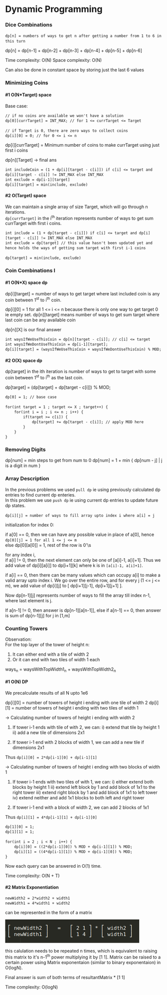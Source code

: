 
# Dynamic Programming

### Dice Combinations

`dp[n] = numbers of ways to get n after getting a number from 1 to 6 in this turn`

dp[n] = dp[n-1] + dp[n-2] + dp[n-3] + dp[n-4] + dp[n-5] + dp[n-6]

Time complexity: O(N)
Space complexity: O(N)

Can also be done in constant space by storing just the last 6 values

### Minimizing Coins

#### \#1 O(N\*Target) space

Base case:

```
// if no coins are available we won't have a solution
dp[0][currTarget] = INT_MAX; // for 1 <= currTarget <= Target 

// if Target is 0, there are zero ways to collect coins
dp[i][0] = 0; // for 0 <= i <= n

```
dp[i][currTarget] = Minimum number of coins to make currTarget using just first i coins

dp[n][Target] -> final ans

```
int includeCoin = (1 + dp[i][target - c[i]]) if c[i] <= target and dp[i][target - c[i]] != INT_MAX else INT_MAX
int exclude = dp[i-1][target]
dp[i][target] = min(include, exclude)
```   

#### \#2 O(Target) space

We can maintain a single array of size Target, which will go through n iterations. \
`dp[currTarget]` in the i<sup>th</sup> iteration represents number of ways to get sum currTarget with first i coins.

```
int include = (1 + dp[target - c[i]]) if c[i] <= target and dp[i][target - c[i]] != INT_MAX else INT_MAX
int exclude = dp[target] // this value hasn't been updated yet and hence holds the ways of getting sum target with first i-1 coins

dp[target] = min(include, exclude)
```

### Coin Combinations I

#### \#1 O(N\*X) space dp

dp[i][target] = number of ways to get target where last included coin is any coin between 1<sup>st</sup> to i<sup>th</sup> coin.

dp[i][0] = 1 for all 1 <= i <= n because there is only one way to get target 0 ie empty set.
dp[n][target] means number of ways to get sum target where last coin can be any available coin

dp[n][X] is our final answer

```
int waysIfWeUseThisCoin = dp[n][target - c[i]]; // c[i] <= target
int waysIfWeDontUseThisCoin = dp[i-1][target];
dp[i][target] = (waysIfWeUseThisCoin + waysIfWeDontUseThisCoin) % MOD; 
```

#### \#2 O(X) space dp

dp[target] in the ith iteration is number of ways to get to target with some coin between 1<sup>st</sup> to i<sup>th</sup> as the last coin.

dp[target] = (dp[target] + dp[target - c[i]]) % MOD;

```
dp[0] = 1; // base case

for(int target = 1 ; target <= X ; target++) {
	for(int i = i ; i <= n ; i++) {
		if(target >= c[i]) {
			dp[target] += dp[target - c[i]]; // apply MOD here
		}
	} 	
}
```

### Removing Digits

dp[num] = min steps to get from num to 0
dp[num] = 1 + min { dp[num - j] | j is a digit in num }

### Array Description

In the previous problems we used `pull dp` ie using previously calculated dp entries to find current dp enteries. \
In this problem we use `push dp` ie using current dp entries to update future dp states.

`dp[i][j] = number of ways to fill array upto index i where a[i] = j`

initialization for index 0:

if a[0] == 0,
then we can have any possible value in place of a[0], hence `dp[0][j] = 1 for all 1 <= j <= m` \
else dp[0][a[0]] = 1, rest of the row is 0'\s

for any index i, \
if a[i] != 0, then the next element can only be one of [a[i]-1, a[i]+1]. Thus we add value of dp[i][a[i]] to dp[i+1][k] where k is in `[a[i]-1, a[i]+1]`.

if a[i] == 0, then there can be many values which can occupy a[i] to make a valid array upto index i. We go over the entire row, and for every j (1 <= j <= m), we add value of dp[i][j] to [ dp[i+1][j-1], dp[i+1][j+1] ].

Now dp[n-1][j] represents number of ways to fill the array till index n-1, where last element is j.

If a[n-1] != 0, then answer is dp[n-1][a[n-1]],
else if a[n-1] == 0, then answer is sum of dp[n-1][j] for j in [1,m]


### Counting Towers

Observation: \
For the top layer of the tower of height n:
1. It can either end with a tile of width 2
2. Or it can end with two tiles of width 1 each

ways<sub>n</sub> = waysWithTopWidth1<sub>n</sub> + waysWithTopWidth2<sub>n</sub>

#### \#1 O(N) DP

We precalculate results of all N upto 1e6

dp[i][0] = number of towers of height i ending with one tile of width 2
dp[i][1] = number of towers of height i ending with two tiles of width 1

-> Calculating number of towers of height i ending with width 2
1. If tower i-1 ends with tile of with 2, we can:
	i) extend that tile by height 1
	ii) add a new tile of dimensions 2x1

2. If tower i-1 end with 2 blocks of width 1, we can add a new tile if dimensions 2x1

Thus `dp[i][0] = 2*dp[i-1][0] + dp[i-1][1]`

-> Calculating number of towers of height i ending with two blocks of width 1
1. If tower i-1 ends with two tiles of with 1, we can:
	i)  either extend both blocks by height 1
	ii) extend left block by 1 and add block of 1x1 to the right tower
	iii) extend right block by 1 and add block of 1x1 to left tower
	iv) extend neither and add 1x1 blocks to both left and right tower

2. If tower i-1 end with a block of width 2, we can add 2 blocks of 1x1

Thus `dp[i][1] = 4*dp[i-1][1] + dp[i-1][0]`

```
dp[1][0] = 1;
dp[1][1] = 1;

for(int i = 2 ; i < N ; i++) {
	dp[i][0] = ((2*dp[i-1][0]) % MOD + dp[i-1][1]) % MOD;
	dp[i][1] = ((4*dp[i-1][1]) % MOD + dp[i-1][0]) % MOD;
}
```

Now each query can be answered in O(1) time.

Time complexity: O(N + T)

#### \#2 Matrix Exponentiation
```
newWidth2 = 2*width2 + width1
newWidth1 = 4*width1 + width2
```
can be represented in the form of a matrix

![Matrix](https://github.com/devangrajarora/cses-solutions/blob/main/Editorials/matrix.png)

this calulation needs to be repeated n times, which is equivalent to raising this matrix to it's n-1<sup>th</sup> power multiplying it by [1 1].
Matrix can be raised to a certain power using Matrix exponentaion (similar to binary exponentaion) in O(logN).

Final answer is sum of both terms of resultantMatrix * [1 1]

Time complexity: O(logN)